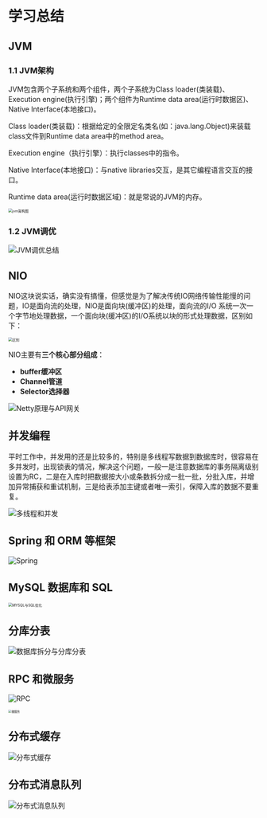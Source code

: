 # 学习总结

## JVM

### 1.1 JVM架构

JVM包含两个子系统和两个组件，两个子系统为Class loader(类装载)、Execution engine(执行引擎)；两个组件为Runtime data area(运行时数据区)、Native Interface(本地接口)。

Class loader(类装载)：根据给定的全限定名类名(如：java.lang.Object)来装载class文件到Runtime data area中的method area。

Execution engine（执行引擎）：执行classes中的指令。

Native Interface(本地接口)：与native libraries交互，是其它编程语言交互的接口。

Runtime data area(运行时数据区域)：就是常说的JVM的内存。

<img src="jvm/jvm架构图.PNG" alt="jvm架构图" style="zoom:50%;" />

### 1.2 JVM调优

![JVM调优总结](./jvm/JVM调优总结.png)



## NIO

NIO这块说实话，确实没有搞懂，但感觉是为了解决传统IO网络传输性能慢的问题，IO是面向流的处理，NIO是面向块(缓冲区)的处理，面向流的I/O 系统一次一个字节地处理数据，一个面向块(缓冲区)的I/O系统以块的形式处理数据，区别如下：

<img src="./nio/区别.PNG" alt="区别" style="zoom:50%;" />

NIO主要有**三个核心部分组成**：

- **buffer缓冲区**
- **Channel管道**
- **Selector选择器**

![Netty原理与API网关](./nio/Netty原理与API网关.png)

## 并发编程

平时工作中，并发用的还是比较多的，特别是多线程写数据到数据库时，很容易在多并发时，出现锁表的情况，解决这个问题，一般一是注意数据库的事务隔离级别设置为RC，二是在入库时把数据按大小或条数拆分成一批一批，分批入库，并增加异常捕获和重试机制，三是给表添加主键或者唯一索引，保障入库的数据不要重复。

![多线程和并发](./concurrent/多线程和并发.png)

## Spring 和 ORM 等框架



![Spring](./spring&orm/Spring.png)

## MySQL 数据库和 SQL



<img src="./database/MYSQL与SQL优化.png" alt="MYSQL与SQL优化" style="zoom:50%;" />

## 分库分表

![数据库拆分与分库分表](./database/数据库拆分与分库分表.png)

## RPC 和微服务



![RPC](./rpc&microservice/RPC.png)

<img src="./rpc&microservice/微服务.png" alt="微服务" style="zoom:40%;" />

## 分布式缓存



![分布式缓存](./cache/分布式缓存.png)

## 分布式消息队列



![分布式消息队列](./mq/分布式消息队列.png)